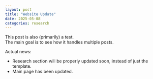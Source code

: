```yaml
---
layout: post
title: "Website Update"
date: 2025-05-08
categories: research
---
```


This post is also (primarily) a test.  
The main goal is to see how it handles multiple posts. 

Actual news: 
* Research section will be properly updated soon, instead of just the template.
* Main page has been updated.
